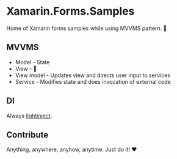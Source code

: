 # Xamarin.Forms.Samples
Home of Xamarin forms samples while using MVVMS pattern. :rocket:


## MVVMS

- Model - State
- View - :dancer:
- View model - Updates view and directs user input to services
- Service - Modifies state and does invocation of external code

## DI

Always [lightinject](https://www.lightinject.net/).

## Contribute

Anything, anywhere, anyhow, anytime. Just do it! :heart: